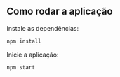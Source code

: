 ## Como rodar a aplicação

Instale as dependências:

```bash
npm install
```

Inicie a aplicação:

```bash
npm start
```
